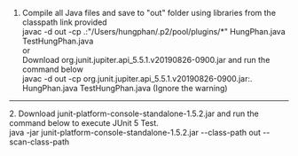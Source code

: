 1. Compile all Java files and save to "out" folder using libraries from the classpath link provided <br>
javac -d out -cp .:"/Users/hungphan/.p2/pool/plugins/*" HungPhan.java TestHungPhan.java <br>
or <br>
Download org.junit.jupiter.api_5.5.1.v20190826-0900.jar and run the command below <br>
javac -d out -cp org.junit.jupiter.api_5.5.1.v20190826-0900.jar:. HungPhan.java TestHungPhan.java (Ignore the warning)<br>
<hr>
2. Download junit-platform-console-standalone-1.5.2.jar and run the command below to execute JUnit 5 Test. <br>
java -jar junit-platform-console-standalone-1.5.2.jar --class-path out --scan-class-path
